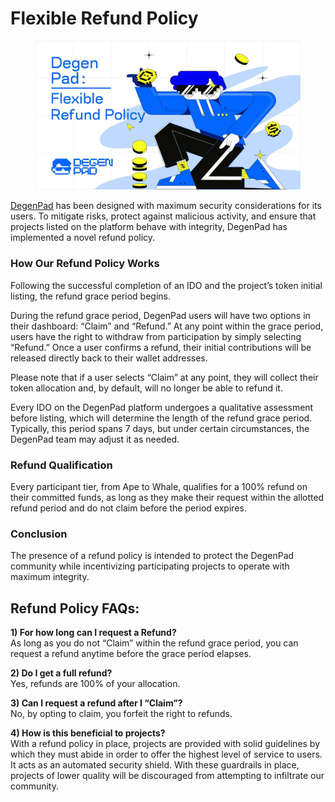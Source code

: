 # Flexible Refund Policy

<figure><img src="../../../.gitbook/assets/image (1) (1) (1).png" alt=""><figcaption></figcaption></figure>

[DegenPad](http://degenpad.com/) has been designed with maximum security considerations for its users. To mitigate risks, protect against malicious activity, and ensure that projects listed on the platform behave with integrity, DegenPad has implemented a novel refund policy.

### How Our Refund Policy Works <a href="#c38d" id="c38d"></a>

Following the successful completion of an IDO and the project’s token initial listing, the refund grace period begins.

During the refund grace period, DegenPad users will have two options in their dashboard: “Claim” and “Refund.” At any point within the grace period, users have the right to withdraw from participation by simply selecting “Refund.” Once a user confirms a refund, their initial contributions will be released directly back to their wallet addresses.

Please note that if a user selects “Claim” at any point, they will collect their token allocation and, by default, will no longer be able to refund it.

Every IDO on the DegenPad platform undergoes a qualitative assessment before listing, which will determine the length of the refund grace period. Typically, this period spans 7 days, but under certain circumstances, the DegenPad team may adjust it as needed.

### Refund Qualification <a href="#b501" id="b501"></a>

Every participant tier, from Ape to Whale, qualifies for a 100% refund on their committed funds, as long as they make their request within the allotted refund period and do not claim before the period expires.

### Conclusion <a href="#id-1f19" id="id-1f19"></a>

The presence of a refund policy is intended to protect the DegenPad community while incentivizing participating projects to operate with maximum integrity.

## Refund Policy FAQs: <a href="#f147" id="f147"></a>

**1) For how long can I request a Refund?**\
As long as you do not “Claim” within the refund grace period, you can request a refund anytime before the grace period elapses.

**2) Do I get a full refund?**\
Yes, refunds are 100% of your allocation.

**3) Can I request a refund after I “Claim”?**\
No, by opting to claim, you forfeit the right to refunds.

**4) How is this beneficial to projects?**\
With a refund policy in place, projects are provided with solid guidelines by which they must abide in order to offer the highest level of service to users. It acts as an automated security shield. With these guardrails in place, projects of lower quality will be discouraged from attempting to infiltrate our community.
